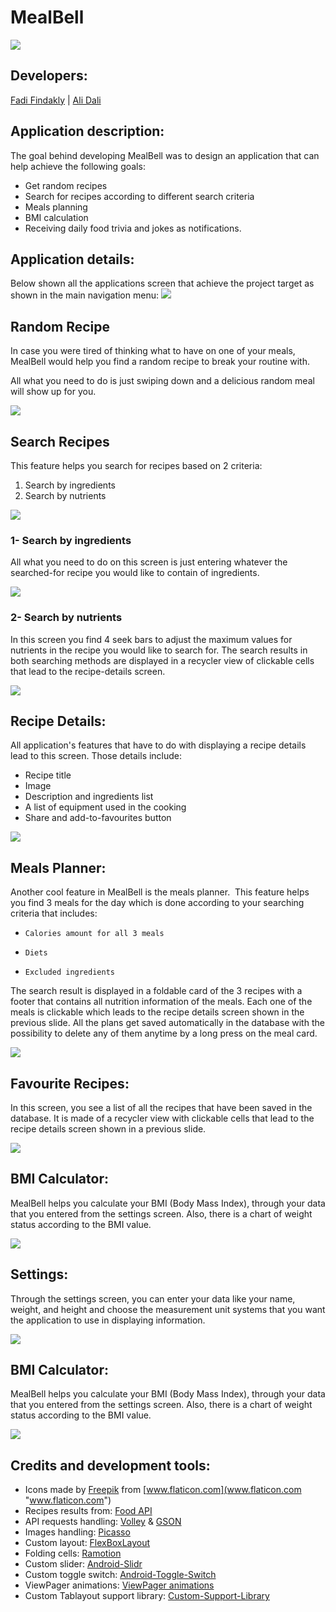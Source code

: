 # MealBell

[![](https://ffindakly.scweb.ca/MealBell/LaunchIcon.png)](https://ffindakly.scweb.ca/MealBell/LaunchIcon.png)

## Developers:
[Fadi Findakly](https://github.com/FFindakly "Fadi Findakly")  | [Ali Dali](https://github.com/alidali96 "Ali Dali")

## Application description:
The goal behind developing MealBell was to design an application that can help achieve the following goals: ​

- Get random recipes ​
- Search for recipes according to different search criteria ​
- Meals planning ​
- BMI calculation ​
- Receiving daily food trivia and jokes as notifications.​

## Application details:
Below shown all the applications screen that achieve the project target as shown in the main navigation menu: 
[![](https://ffindakly.scweb.ca/MealBell/main_menu.png)](https://ffindakly.scweb.ca/MealBell/main_menu.png)

## Random Recipe
In case you were tired of thinking what to have on one of your meals, MealBell would help you find a random recipe to break your routine with.​

All what you need to do is just swiping down and a delicious random meal will show up for you.

[![](https://ffindakly.scweb.ca/MealBell/random_recipe.gif)](https://ffindakly.scweb.ca/MealBell/random_recipe.gif)

## Search Recipes
This feature helps you search for recipes based on 2 criteria:​
1. Search by ingredients​
2. Search by nutrients

[![](https://ffindakly.scweb.ca/MealBell/search_screens.gif)](https://ffindakly.scweb.ca/MealBell/search_screens.gif)

### 1- Search by ingredients
All what you need to do on this screen is just entering whatever the searched-for recipe you would like to contain of ingredients.

[![](https://ffindakly.scweb.ca/MealBell/ingredient_search.gif)](https://ffindakly.scweb.ca/MealBell/ingredient_search.gif)

### 2- Search by nutrients
In this screen you find 4 seek bars to adjust the maximum values for nutrients in the recipe you would like to search for.
The search results in both searching methods are displayed in a recycler view of clickable cells that lead to the recipe-details screen.

[![](https://ffindakly.scweb.ca/MealBell/nutrient_search.gif)](https://ffindakly.scweb.ca/MealBell/nutrient_search.gif)

## Recipe Details:
All application's features that have to do with displaying a recipe details lead to this screen. Those details include:
   -  Recipe title
   -  Image
   -  Description and ingredients list
   -  A list of equipment used in the cooking
   -  Share and add-to-favourites button
   
[![](https://ffindakly.scweb.ca/MealBell/details_screen.gif)](https://ffindakly.scweb.ca/MealBell/details_screen.gif)

## Meals Planner:
Another cool feature in MealBell is the meals planner. ​
This feature helps you find 3 meals for the day which is done according to  your searching criteria that includes: ​

-     Calories amount for all 3 meals​
-     Diets​
-     Excluded ingredients​

The search result is displayed in a foldable card of the 3 recipes with a footer that contains all nutrition information of the meals.​
Each one of the meals is clickable which leads to the recipe details screen shown in the previous slide.​
All the plans get saved automatically in the database with the possibility to delete any of them anytime by a long press on the meal card.

[![](https://ffindakly.scweb.ca/MealBell/meal_planner.gif)](https://ffindakly.scweb.ca/MealBell/meal_planner.gif)

## Favourite Recipes:
In this screen, you see a list of all the recipes that have been saved in the database.​
It is made of a recycler view with clickable cells that lead to the recipe details screen shown in a previous slide.

[![](https://ffindakly.scweb.ca/MealBell/favourite_recipe.png)](https://ffindakly.scweb.ca/MealBell/favourite_recipe.png)

## BMI Calculator:
MealBell helps you calculate your BMI (Body Mass Index), through your data that you entered from the settings screen.​
Also, there is a chart of weight status according to the BMI value.

[![](https://ffindakly.scweb.ca/MealBell/bmi.gif)](https://ffindakly.scweb.ca/MealBell/bmi.gif)

## Settings:
Through the settings screen, you can enter your data like your name, weight, and height and choose the measurement unit systems that you want the application to use in displaying information.

[![](https://ffindakly.scweb.ca/MealBell/units.gif)](https://ffindakly.scweb.ca/MealBell/units.gif)

## BMI Calculator:
MealBell helps you calculate your BMI (Body Mass Index), through your data that you entered from the settings screen.​
Also, there is a chart of weight status according to the BMI value.

[![](https://ffindakly.scweb.ca/MealBell/notifications.png)](https://ffindakly.scweb.ca/MealBell/notifications.png)

## Credits and development tools:
- Icons made by [Freepik](https://www.flaticon.com/authors/freepik "Freepik") from [www.flaticon.com](www.flaticon.com "www.flaticon.com")
- Recipes results from: [Food API](https://spoonacular.com/ "Food API")
- API requests handling: [Volley](https://developer.android.com/training/volley "Volley") & [GSON](https://github.com/google/gson "GSON")
- Images handling: [Picasso](https://square.github.io/picasso/ "Picasso")
- Custom layout: [FlexBoxLayout](https://github.com/google/flexbox-layout/ "FlexBoxLayout")
- Folding cells: [Ramotion](https://github.com/Ramotion/folding-cell-android/ "Ramotion")
- Custom slider: [Android-Slidr](https://github.com/florent37/android-slidr/ "Android-Slidr")
- Custom toggle switch: [Android-Toggle-Switch](https://github.com/BelkaLab/Android-Toggle-Switch/ "Android-Toggle-Switch")
- ViewPager animations: [ViewPager animations](https://github.com/kungfucat/ViewPagerTransformerLibrary/ "ViewPager animations")
- Custom Tablayout support library: [Custom-Support-Library](https://developer.android.com/topic/libraries/support-library/packages/ "Custom-Support-Library")


